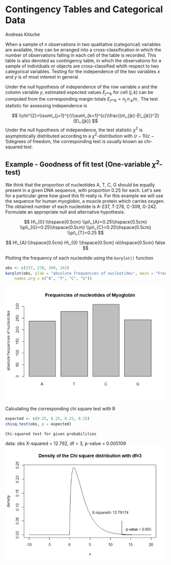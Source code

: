 Contingency Tables and Categorical Data
================
Andreas Kitsche

When a sample of *n* observations in two qualitative (categorical) variables are available, they can be arranged into a cross-classification in which the number of observations falling in each cell of the table is recorded. This table is also denoted as contingency table, in which the observations for a sample of individuals or objects are cross-classified whith respect to two categorical variables. Testing for the independence of the two variables *x* and *y* is of most interest in general.

Under the null hypothesis of independence of the row variable *x* and the column variable *y*, estimated expected values *E*<sub>*j**k*</sub> for cell (*j*, *k*) can be computed from the corresponding margin totals *E*<sub>*j**k*</sub> = *n*<sub>*j*.</sub>*n*<sub>.*k*</sub>/*n*<sub>.</sub>. The test statistic for assessing independence is

$$
\\chi^{2}=\\sum\_{j=1}^{r}\\sum\_{k=1}^{c}\\frac{(n\_{jk}-E\_{jk})^2}{E\_{jk}}
$$
 Under the null hypothesis of independence, the test statistic *χ*<sup>2</sup> is asymptotically distributed according to a *χ*<sup>2</sup>-distribution with (*r* − 1)(*c* − 1)degrees of freedom, the corresponding test is usually known as chi-squared test.

Example - Goodness of fit test (One-variable *χ*<sup>2</sup>-test)
------------------------------------------------------------------

We think that the proportion of nucleotides A, T, C, G should be equally present in a given DNA sequence, with proportion 0.25 for each. Let's see for a particular gene how good this fit really is. For this example we will use the sequence for human myoglobin, a muscle protein which carries oxygen. The obtained number of each nucleotide is A-237, T-278, C-309, G-242. Formulate an appropriate null and alternative hypothesis:

$$
H\_{0}:\\hspace{0.5cm} \\pi\_{A}=0.25\\hspace{0.5cm}  \\pi\_{G}=0.25\\hspace{0.5cm} \\pi\_{C}=0.25\\hspace{0.5cm} \\pi\_{T}=0.25
$$

$$
H\_{A}:\\hspace{0.5cm} H\_{0} \\hspace{0.5cm} is\\hspace{0.5cm} false
$$

Plotting the frequency of each nucleotide using the `barplot()` function

``` r
obs <- c(237, 278, 309, 242)
barplot(obs, ylab = "absolute frequencies of nucleotides", main = "Frequencies of nucleotides of Myoglobin", 
    names.arg = c("A", "T", "C", "G"))
```

![](contingency_tables_files/figure-markdown_github/unnamed-chunk-1-1.png)

Calculating the corresponding chi square test with R

``` r
expected <- c(0.25, 0.25, 0.25, 0.25)
chisq.test(obs, p = expected)
```

    Chi-squared test for given probabilities

data: obs X-squared = 12.792, df = 3, p-value = 0.005109 ![](contingency_tables_files/figure-markdown_github/unnamed-chunk-3-1.png)
